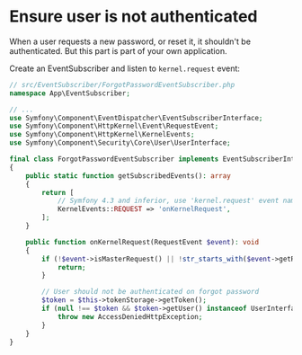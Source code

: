 # Ensure user is not authenticated

When a user requests a new password, or reset it, it shouldn't be authenticated. But this part is part of your own
application.

Create an EventSubscriber and listen to `kernel.request` event:

```php
// src/EventSubscriber/ForgotPasswordEventSubscriber.php
namespace App\EventSubscriber;

// ...
use Symfony\Component\EventDispatcher\EventSubscriberInterface;
use Symfony\Component\HttpKernel\Event\RequestEvent;
use Symfony\Component\HttpKernel\KernelEvents;
use Symfony\Component\Security\Core\User\UserInterface;

final class ForgotPasswordEventSubscriber implements EventSubscriberInterface
{
    public static function getSubscribedEvents(): array
    {
        return [
            // Symfony 4.3 and inferior, use 'kernel.request' event name
            KernelEvents::REQUEST => 'onKernelRequest',
        ];
    }

    public function onKernelRequest(RequestEvent $event): void
    {
        if (!$event->isMasterRequest() || !str_starts_with($event->getRequest()->get('_route'), 'coop_tilleuls_forgot_password')) {
            return;
        }

        // User should not be authenticated on forgot password
        $token = $this->tokenStorage->getToken();
        if (null !== $token && $token->getUser() instanceof UserInterface) {
            throw new AccessDeniedHttpException;
        }
    }
}
```
